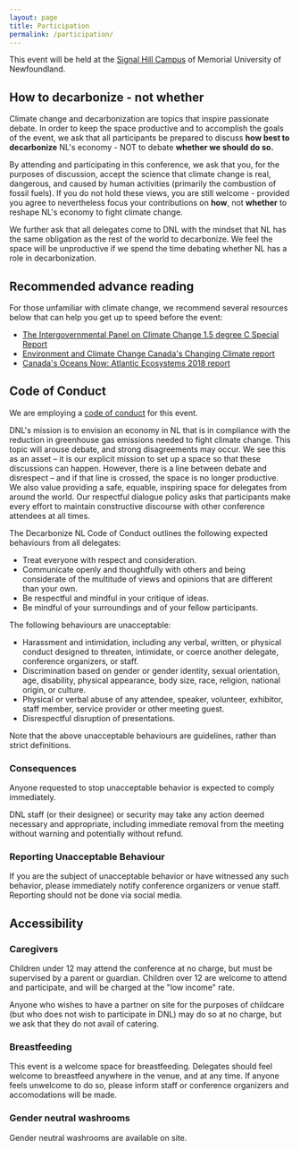 ```yaml
---
layout: page
title: Participation
permalink: /participation/
---
```


This event will be held at the [Signal Hill Campus](https://www.mun.ca/signalhill/) of Memorial University of Newfoundland. 

## How to decarbonize - not whether

Climate change and decarbonization are topics that inspire passionate debate. In order to keep the space productive and to accomplish the goals of the event, we ask that all participants be prepared to discuss **how best to decarbonize** NL's economy - NOT to debate **whether we should do so.** 

By attending and participating in this conference, we ask that you, for the purposes of discussion, accept the science that climate change is real, dangerous, and caused by human activities (primarily the combustion of fossil fuels). If you do not hold these views, you are still welcome - provided you agree to nevertheless focus your contributions on **how**, not **whether** to reshape NL's economy to fight climate change.

We further ask that all delegates come to DNL with the mindset that NL has the same obligation as the rest of the world to decarbonize. We feel the space will be unproductive if we spend the time debating whether NL has a role in decarbonization.

## Recommended advance reading

For those unfamiliar with climate change, we recommend several resources below that can help you get up to speed before the event:

* [The Intergovernmental Panel on Climate Change 1.5 degree C Special Report](https://www.ipcc.ch/sr15/) 
* [Environment and Climate Change Canada's Changing Climate report](https://www.nrcan.gc.ca/sites/www.nrcan.gc.ca/files/energy/Climate-change/pdf/CCCR_FULLREPORT-EN-FINAL.pdf)
* [Canada's Oceans Now: Atlantic Ecosystems 2018 report](http://dfo-mpo.gc.ca/oceans/publications/soto-rceo/2018/atlantic-ecosystems-ecosystemes-atlantiques/index-eng.html)

## Code of Conduct

We are employing a [code of conduct](https://www.frontiersin.org/articles/10.3389/fmars.2016.00103/full) for this event. 

DNL's mission is to envision an economy in NL that is in compliance with the reduction in greenhouse gas emissions needed to fight climate change. This topic will arouse debate, and strong disagreements may occur. We see this as an asset – it is our explicit mission to set up a space so that these discussions can happen. However, there is a line between debate and disrespect – and if that line is crossed, the space is no longer productive. We also value providing a safe, equable, inspiring space for delegates from around the world.  Our respectful dialogue policy asks that participants make every effort to maintain constructive discourse with other conference attendees at all times.

The Decarbonize NL Code of Conduct outlines the following expected behaviours from all delegates: 

* Treat everyone with respect and consideration.
* Communicate openly and thoughtfully with others and being considerate of the multitude of views and opinions that are different than your own.
* Be respectful and mindful in your critique of ideas.
* Be mindful of your surroundings and of your fellow participants.

The following behaviours are unacceptable: 
* Harassment and intimidation, including any verbal, written, or physical conduct designed to threaten, intimidate, or coerce another delegate, conference organizers, or staff.
* Discrimination based on gender or gender identity, sexual orientation, age, disability, physical appearance, body size, race, religion, national origin, or culture.
* Physical or verbal abuse of any attendee, speaker, volunteer, exhibitor, staff member, service provider or other meeting guest.
* Disrespectful disruption of presentations.

Note that the above unacceptable behaviours are guidelines, rather than strict definitions. 

### Consequences

Anyone requested to stop unacceptable behavior is expected to comply immediately. 

DNL staff (or their designee) or security may take any action deemed necessary and appropriate, including immediate removal from the meeting without warning and potentially without refund.

### Reporting Unacceptable Behaviour

If you are the subject of unacceptable behavior or have witnessed any such behavior, please immediately notify conference organizers or venue staff. Reporting should not be done via social media.

## Accessibility

### Caregivers

Children under 12 may attend the conference at no charge, but must be supervised by a parent or guardian. Children over 12 are welcome to attend and participate, and will be charged at the "low income" rate. 

Anyone who wishes to have a partner on site for the purposes of childcare (but who does not wish to participate in DNL) may do so at no charge, but we ask that they do not avail of catering. 

### Breastfeeding

This event is a welcome space for breastfeeding. Delegates should feel welcome to breastfeed anywhere in the venue, and at any time. If anyone feels unwelcome to do so, please inform staff or conference organizers and accomodations will be made.

### Gender neutral washrooms

Gender neutral washrooms are available on site.
